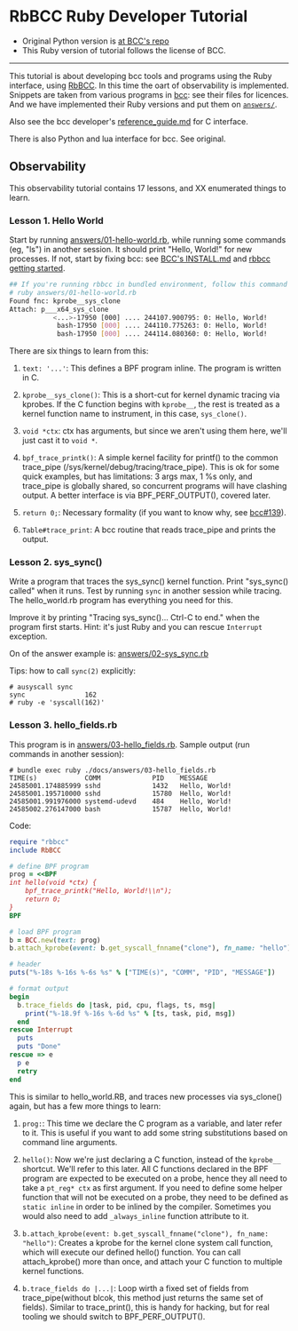# RbBCC Ruby Developer Tutorial

* Original Python version is [at BCC's repo](https://github.com/iovisor/bcc/blob/master/docs/tutorial_bcc_python_developer.md)
* This Ruby version of tutorial follows the license of BCC.

---

This tutorial is about developing bcc tools and programs using the Ruby interface, using [RbBCC](https://github.com/udzura/rbbcc/). In this time the oart of observability is implemented. Snippets are taken from various programs in [bcc](https://github.com/iovisor/bcc/tree/master/tools): see their files for licences. And we have implemented their Ruby versions and put them on [`answers/`](answers/).

Also see the bcc developer's [reference_guide.md](https://github.com/iovisor/bcc/blob/master/docs/reference_guide.md#bpf-c) for C interface.

There is also Python and lua interface for bcc. See original.

## Observability

This observability tutorial contains 17 lessons, and XX enumerated things to learn.

### Lesson 1. Hello World

Start by running [answers/01-hello-world.rb](answers/01-hello-world.rb), while running some commands (eg, "ls") in another session. It should print "Hello, World!" for new processes. If not, start by fixing bcc: see [BCC's INSTALL.md](https://github.com/iovisor/bcc/blob/master/INSTALL.md) and [rbbcc getting started](getting_started.md).

```bash
## If you're running rbbcc in bundled environment, follow this command after `bundle exec'
# ruby answers/01-hello-world.rb
Found fnc: kprobe__sys_clone
Attach: p___x64_sys_clone
           <...>-17950 [000] .... 244107.900795: 0: Hello, World!
            bash-17950 [000] .... 244110.775263: 0: Hello, World!
            bash-17950 [000] .... 244114.080360: 0: Hello, World!
```

There are six things to learn from this:

1. ```text: '...'```: This defines a BPF program inline. The program is written in C.

1. ```kprobe__sys_clone()```: This is a short-cut for kernel dynamic tracing via kprobes. If the C function begins with ``kprobe__``, the rest is treated as a kernel function name to instrument, in this case, ```sys_clone()```.

1. ```void *ctx```: ctx has arguments, but since we aren't using them here, we'll just cast it to ```void *```.

1. ```bpf_trace_printk()```: A simple kernel facility for printf() to the common trace_pipe (/sys/kernel/debug/tracing/trace_pipe). This is ok for some quick examples, but has limitations: 3 args max, 1 %s only, and trace_pipe is globally shared, so concurrent programs will have clashing output. A better interface is via BPF_PERF_OUTPUT(), covered later.

1. ```return 0;```: Necessary formality (if you want to know why, see [bcc#139](https://github.com/iovisor/bcc/issues/139)).

1. ```Table#trace_print```: A bcc routine that reads trace_pipe and prints the output.

### Lesson 2. sys_sync()

Write a program that traces the sys_sync() kernel function. Print "sys_sync() called" when it runs. Test by running ```sync``` in another session while tracing. The hello_world.rb program has everything you need for this.

Improve it by printing "Tracing sys_sync()... Ctrl-C to end." when the program first starts. Hint: it's just Ruby and you can rescue `Interrupt` exception.

On of the answer example is: [answers/02-sys_sync.rb](answers/02-sys_sync.rb)

Tips: how to call `sync(2)` explicitly:

```console
# ausyscall sync 
sync               162
# ruby -e 'syscall(162)'
```

### Lesson 3. hello_fields.rb

This program is in [answers/03-hello_fields.rb](answers/03-hello_fields.rb). Sample output (run commands in another session):

```
# bundle exec ruby ./docs/answers/03-hello_fields.rb
TIME(s)            COMM             PID    MESSAGE
24585001.174885999 sshd             1432   Hello, World!
24585001.195710000 sshd             15780  Hello, World!
24585001.991976000 systemd-udevd    484    Hello, World!
24585002.276147000 bash             15787  Hello, World!
```

Code:

```ruby
require "rbbcc"
include RbBCC

# define BPF program
prog = <<BPF
int hello(void *ctx) {
    bpf_trace_printk("Hello, World!\\n");
    return 0;
}
BPF

# load BPF program
b = BCC.new(text: prog)
b.attach_kprobe(event: b.get_syscall_fnname("clone"), fn_name: "hello")

# header
puts("%-18s %-16s %-6s %s" % ["TIME(s)", "COMM", "PID", "MESSAGE"])

# format output
begin
  b.trace_fields do |task, pid, cpu, flags, ts, msg|
    print("%-18.9f %-16s %-6d %s" % [ts, task, pid, msg])
  end
rescue Interrupt
  puts
  puts "Done"
rescue => e
  p e
  retry
end
```

This is similar to hello_world.RB, and traces new processes via sys_clone() again, but has a few more things to learn:

1. ```prog:```: This time we declare the C program as a variable, and later refer to it. This is useful if you want to add some string substitutions based on command line arguments.

1. ```hello()```: Now we're just declaring a C function, instead of the ```kprobe__``` shortcut. We'll refer to this later. All C functions declared in the BPF program are expected to be executed on a probe, hence they all need to take a ```pt_reg* ctx``` as first argument. If you need to define some helper function that will not be executed on a probe, they need to be defined as ```static inline``` in order to be inlined by the compiler. Sometimes you would also need to add ```_always_inline``` function attribute to it.

1. ```b.attach_kprobe(event: b.get_syscall_fnname("clone"), fn_name: "hello")```: Creates a kprobe for the kernel clone system call function, which will execute our defined hello() function. You can call attach_kprobe() more than once, and attach your C function to multiple kernel functions.

1. ```b.trace_fields do |...|```: Loop wirth a fixed set of fields from trace_pipe(without blcok, this method just returns the same set of fields). Similar to trace_print(), this is handy for hacking, but for real tooling we should switch to BPF_PERF_OUTPUT().
